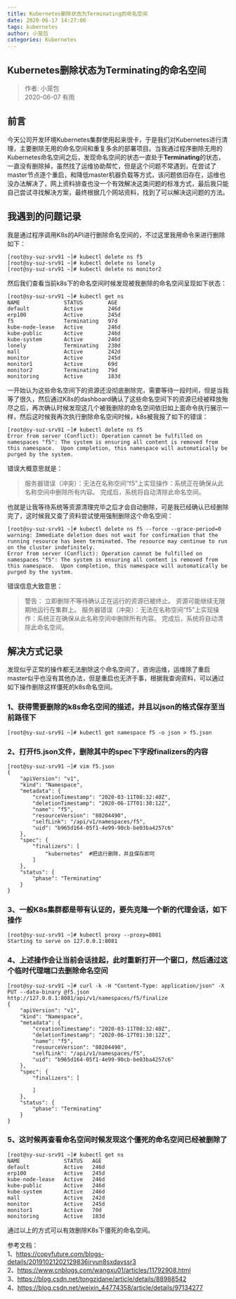 ```yaml
---
title: Kubernetes删除状态为Terminating的命名空间
date: 2020-06-17 14:27:00
tags: kubernetes
author: 小笼包
categories: Kubernetes
---
```


## Kubernetes删除状态为Terminating的命名空间

> 作者: 小笼包  
> 2020-06-07 有雨

## 前言

今天公司开发环境Kubernetes集群使用起来很卡，于是我们对Kubernetes进行清理，主要删除无用的命名空间和重复多余的部署项目。当我通过程序删除无用的Kubernetes命名空间之后，发现命名空间的状态一直处于**Terminating**的状态，一直没有删除掉，虽然找了运维协助帮忙，但是这个问题不常遇到，在尝试了master节点逐个重启，和降低master机器负载等方式，该问题依旧存在，运维也没办法解决了，网上资料排查也没一个有效解决这类问题的标准方式，最后我只能自己尝试寻找解决方案，最终根据几个网站资料，找到了可以解决这问题的方法。  

<!-- more -->

## 我遇到的问题记录

我是通过程序调用K8s的API进行删除命名空间的，不过这里我用命令来进行删除如下：

``` shell
[root@sy-suz-srv91 ~]# kubectl delete ns f5
[root@sy-suz-srv91 ~]# kubectl delete ns lonely
[root@sy-suz-srv91 ~]# kubectl delete ns monitor2
```

然后我们查看当前k8s下的命名空间时候发现被我删除的命名空间呈现如下状态：  

``` shell
[root@sy-suz-srv91 ~]# kubectl get ns
NAME              STATUS        AGE
default           Active        246d
erp100            Active        245d
f5                Terminating   97d
kube-node-lease   Active        246d
kube-public       Active        246d
kube-system       Active        246d
lonely            Terminating   230d
mall              Active        242d
monitor           Active        245d
monitor1          Active        69d
monitor2          Terminating   79d
monitoring        Active        183d
```

一开始认为这些命名空间下的资源还没彻底删除完，需要等待一段时间，但是当我等了很久，然后通过K8s的dashboard确认了这些命名空间下的资源已经被释放殆尽之后，再次确认时候发现这几个被我删除的命名空间依旧如上面命令执行展示一样，然后这时候我再次执行删除命名空间时候，k8s被我报了如下的错误：  

``` shell
[root@sy-suz-srv91 ~]# kubectl delete ns f5
Error from server (Conflict): Operation cannot be fulfilled on namespaces "f5": The system is ensuring all content is removed from this namespace.  Upon completion, this namespace will automatically be purged by the system.
```

错误大概意思就是：

>服务器错误（冲突）：无法在名称空间“f5”上实现操作：系统正在确保从此名称空间中删除所有内容。 完成后，系统将自动清除此命名空间。

也就是让我等待系统等资源清理完毕之后才会自动删除，可是我已经确认已经删除完了，这时候我又查了资料尝试使用强制删除这个命名空间：  

``` shell
[root@sy-suz-srv91 ~]# kubectl delete ns f5 --force --grace-period=0
warning: Immediate deletion does not wait for confirmation that the running resource has been terminated. The resource may continue to run on the cluster indefinitely.
Error from server (Conflict): Operation cannot be fulfilled on namespaces "f5": The system is ensuring all content is removed from this namespace.  Upon completion, this namespace will automatically be purged by the system.
```

错误信息大致意思：  
> 警告： 立即删除不等待确认正在运行的资源已被终止。 资源可能继续无限期地运行在集群上。 
> 服务器错误（冲突）：无法在名称空间“f5”上实现操作：系统正在确保从此名称空间中删除所有内容。 完成后，系统将自动清除此命名空间。

## 解决方式记录

发现似乎正常的操作都无法删除这个命名空间了，咨询运维，运维除了重启master似乎也没有其他办法，但是重启也无济于事，根据我查询资料，可以通过如下操作删除这样僵死的k8s命名空间。  

### 1、获得需要删除的k8s命名空间的描述，并且以json的格式保存至当前路径下

``` shell
[root@sy-suz-srv91 ~]# kubectl get namespace f5 -o json > f5.json
```

### 2、打开**f5.json**文件，删除其中的**spec**下字段**finalizers**的内容

``` shell
[root@sy-suz-srv91 ~]# vim f5.json
{
    "apiVersion": "v1",
    "kind": "Namespace",
    "metadata": {
        "creationTimestamp": "2020-03-11T08:32:40Z",
        "deletionTimestamp": "2020-06-17T01:30:12Z",
        "name": "f5",
        "resourceVersion": "80204490",
        "selfLink": "/api/v1/namespaces/f5",
        "uid": "b965d164-05f1-4e99-90cb-be03ba4257c6"
    },
    "spec": {
        "finalizers": [
            "kubernetes"  #把这行删除，并且保存即可
        ]
    },
    "status": {
        "phase": "Terminating"
    }
}
```

### 3、一般K8s集群都是带有认证的，要先克隆一个新的代理会话，如下操作

``` shell
[root@sy-suz-srv91 ~]# kubectl proxy --proxy=8081
Starting to serve on 127.0.0.1:8081
```

### 4、上述操作会让当前会话挂起，此时重新打开一个窗口，然后通过这个临时代理端口去删除命名空间

``` shell
[root@sy-suz-srv91 ~]# curl -k -H "Content-Type: application/json" -X PUT --data-binary @f5.json http://127.0.0.1:8081/api/v1/namespaces/f5/finalize
{
    "apiVersion": "v1",
    "kind": "Namespace",
    "metadata": {
        "creationTimestamp": "2020-03-11T08:32:40Z",
        "deletionTimestamp": "2020-06-17T01:30:12Z",
        "name": "f5",
        "resourceVersion": "80204490",
        "selfLink": "/api/v1/namespaces/f5",
        "uid": "b965d164-05f1-4e99-90cb-be03ba4257c6"
    },
    "spec": {
        "finalizers": [

        ]
    },
    "status": {
        "phase": "Terminating"
    }
}
```

### 5、这时候再查看命名空间时候发现这个僵死的命名空间已经被删除了

``` shell
[root@sy-suz-srv91 ~]# kubectl get ns
NAME              STATUS   AGE
default           Active   246d
erp100            Active   245d
kube-node-lease   Active   246d
kube-public       Active   246d
kube-system       Active   246d
mall              Active   242d
monitor           Active   245d
monitor1          Active   70d
monitoring        Active   183d
```

通过以上的方式可以有效删除K8s下僵死的命名空间。

参考文档：  
1、<https://copyfuture.com/blogs-details/20191021202129836irvun8sxdavssr3>  
2、<https://www.cnblogs.com/wangxu01/articles/11792908.html>  
3、<https://blog.csdn.net/tongzidane/article/details/88988542>  
4、<https://blog.csdn.net/weixin_44774358/article/details/97134277>  
